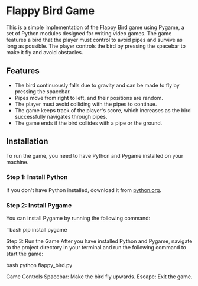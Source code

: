 # Flappy Bird Game

This is a simple implementation of the Flappy Bird game using Pygame, a set of Python modules designed for writing video games. The game features a bird that the player must control to avoid pipes and survive as long as possible. The player controls the bird by pressing the spacebar to make it fly and avoid obstacles.

## Features

- The bird continuously falls due to gravity and can be made to fly by pressing the spacebar.
- Pipes move from right to left, and their positions are random.
- The player must avoid colliding with the pipes to continue.
- The game keeps track of the player's score, which increases as the bird successfully navigates through pipes.
- The game ends if the bird collides with a pipe or the ground.

## Installation

To run the game, you need to have Python and Pygame installed on your machine.

### Step 1: Install Python
If you don't have Python installed, download it from [python.org](https://www.python.org/downloads/).

### Step 2: Install Pygame
You can install Pygame by running the following command:

``bash
pip install pygame

Step 3: Run the Game
After you have installed Python and Pygame, navigate to the project directory in your terminal and run the following command to start the game:

bash
python flappy_bird.py

Game Controls
Spacebar: Make the bird fly upwards.
Escape: Exit the game.
